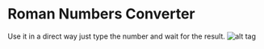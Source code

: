 # Roman Numbers Converter
Use it in a direct way just type the number and wait for the result.
![alt tag](http://i.imgur.com/gnbsUJ3.png)
